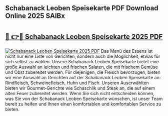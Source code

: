 ## Schabanack Leoben Speisekarte PDF Download Online 2025 SAIBx

# <h2><a href="http://gcah9u.nevu.top/?p=Schabanack+Leoben+Speisekarte">🔗 👉🔴 Schabanack Leoben Speisekarte 2025 PDF</a></h2>

[![Schabanack Leoben Speisekarte 2025 PDF](https://i.imgur.com/dBaPXMq.png)](http://gcah9u.nevu.top/?p=Schabanack+Leoben+Speisekarte)
Das Menü des Essens ist nicht nur eine Liste von Gerichten, sondern auch die Möglichkeit, etwas für sich selbst zu wählen. Unsere Schabanack Leoben Speisekarte bietet eine große Auswahl an leichten und frischen Salaten, die mit frischem Gemüse und Obst zubereitet werden. Für diejenigen, die Fleisch bevorzugen, bieten wir eine Auswahl an Gerichten auf der Schabanack Leoben Speisekarte an: Rindfleisch, Schweinefleisch, Huhn und Fisch. Unseren Auserwählten bieten wir Gourmet-Gerichte wie Schaschlik und Steak an, die auf einem alten Feuer zubereitet werden. Wenn Sie sich nicht entscheiden können, was Sie von der Schabanack Leoben Speisekarte wünschen, ist unser Team bereit zu helfen und Ihnen einen komfortablen und komfortablen Service zu bieten.
